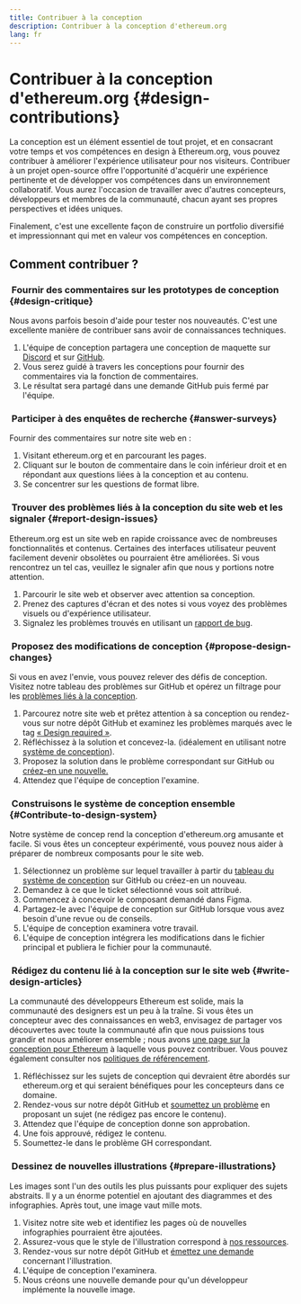 ```yaml
---
title: Contribuer à la conception
description: Contribuer à la conception d'ethereum.org
lang: fr
---
```


# Contribuer à la conception d'ethereum.org {#design-contributions}

La conception est un élément essentiel de tout projet, et en consacrant votre temps et vos compétences en design à Ethereum.org, vous pouvez contribuer à améliorer l'expérience utilisateur pour nos visiteurs. Contribuer à un projet open-source offre l'opportunité d'acquérir une expérience pertinente et de développer vos compétences dans un environnement collaboratif. Vous aurez l'occasion de travailler avec d'autres concepteurs, développeurs et membres de la communauté, chacun ayant ses propres perspectives et idées uniques.

Finalement, c'est une excellente façon de construire un portfolio diversifié et impressionnant qui met en valeur vos compétences en conception.

## Comment contribuer ?

### <Emoji text=":one:" size={1} /> &nbsp;Fournir des commentaires sur les prototypes de conception {#design-critique}

Nous avons parfois besoin d'aide pour tester nos nouveautés. C'est une excellente manière de contribuer sans avoir de connaissances techniques.

1. L'équipe de conception partagera une conception de maquette sur [Discord](https://discord.com/invite/CetY6Y4) et sur [GitHub](https://github.com/ethereum/ethereum-org-website/labels/design%20required%20%F0%9F%8E%A8).
2. Vous serez guidé à travers les conceptions pour fournir des commentaires via la fonction de commentaires.
3. Le résultat sera partagé dans une demande GitHub puis fermé par l'équipe.

### <Emoji text=":two:" size={1} /> &nbsp;Participer à des enquêtes de recherche {#answer-surveys}

Fournir des commentaires sur notre site web en :

1. Visitant ethereum.org et en parcourant les pages.
2. Cliquant sur le bouton de commentaire dans le coin inférieur droit et en répondant aux questions liées à la conception et au contenu.
3. Se concentrer sur les questions de format libre.

### <Emoji text=":three:" size={1} /> &nbsp;Trouver des problèmes liés à la conception du site web et les signaler {#report-design-issues}

Ethereum.org est un site web en rapide croissance avec de nombreuses fonctionnalités et contenus. Certaines des interfaces utilisateur peuvent facilement devenir obsolètes ou pourraient être améliorées. Si vous rencontrez un tel cas, veuillez le signaler afin que nous y portions notre attention.

1. Parcourir le site web et observer avec attention sa conception.
2. Prenez des captures d'écran et des notes si vous voyez des problèmes visuels ou d'expérience utilisateur.
3. Signalez les problèmes trouvés en utilisant un [rapport de bug](https://github.com/ethereum/ethereum-org-website/issues/new/choose).

### <Emoji text=":four:" size={1} /> &nbsp;Proposez des modifications de conception {#propose-design-changes}

Si vous en avez l'envie, vous pouvez relever des défis de conception. Visitez notre tableau des problèmes sur GitHub et opérez un filtrage pour les [problèmes liés à la conception](https://github.com/ethereum/ethereum-org-website/labels/design%20required%20%F0%9F%8E%A8).

1. Parcourez notre site web et prêtez attention à sa conception ou rendez-vous sur notre dépôt GitHub et examinez les problèmes marqués avec le tag [« Design required »](https://github.com/ethereum/ethereum-org-website/labels/design%20required%20%F0%9F%8E%A8).
2. Réfléchissez à la solution et concevez-la. (idéalement en utilisant notre [système de conception](https://www.figma.com/community/file/1134414495420383395)).
3. Proposez la solution dans le problème correspondant sur GitHub ou [créez-en une nouvelle.](https://github.com/ethereum/ethereum-org-website/issues/new?assignees=&labels=feature+%3Asparkles%3A&template=feature_request.yaml&title=Feature+request)
4. Attendez que l'équipe de conception l'examine.

### <Emoji text=":five:" size={1} /> &nbsp;Construisons le système de conception ensemble {#Contribute-to-design-system}

Notre système de concep rend la conception d'ethereum.org amusante et facile. Si vous êtes un concepteur expérimenté, vous pouvez nous aider à préparer de nombreux composants pour le site web.

1. Sélectionnez un problème sur lequel travailler à partir du [tableau du système de conception](https://github.com/ethereum/ethereum-org-website/labels/design%20system) sur GitHub ou créez-en un nouveau.
2. Demandez à ce que le ticket sélectionné vous soit attribué.
3. Commencez à concevoir le composant demandé dans Figma.
4. Partagez-le avec l'équipe de conception sur GitHub lorsque vous avez besoin d'une revue ou de conseils.
5. L'équipe de conception examinera votre travail.
6. L'équipe de conception intégrera les modifications dans le fichier principal et publiera le fichier pour la communauté.

### <Emoji text=":six:" size={1} /> &nbsp;Rédigez du contenu lié à la conception sur le site web {#write-design-articles}

La communauté des développeurs Ethereum est solide, mais la communauté des designers est un peu à la traîne. Si vous êtes un concepteur avec des connaissances en web3, envisagez de partager vos découvertes avec toute la communauté afin que nous puissions tous grandir et nous améliorer ensemble ; nous avons [une page sur la conception pour Ethereum](/developers/docs/design-and-ux/) à laquelle vous pouvez contribuer. Vous pouvez également consulter nos [politiques de référencement](/contributing/design/adding-design-resources).

1. Réfléchissez sur les sujets de conception qui devraient être abordés sur ethereum.org et qui seraient bénéfiques pour les concepteurs dans ce domaine.
2. Rendez-vous sur notre dépôt GitHub et [soumettez un problème](https://github.com/ethereum/ethereum-org-website/issues/new) en proposant un sujet (ne rédigez pas encore le contenu).
3. Attendez que l'équipe de conception donne son approbation.
4. Une fois approuvé, rédigez le contenu.
5. Soumettez-le dans le problème GH correspondant.

### <Emoji text=":seven:" size={1} /> &nbsp;Dessinez de nouvelles illustrations {#prepare-illustrations}

Les images sont l'un des outils les plus puissants pour expliquer des sujets abstraits. Il y a un énorme potentiel en ajoutant des diagrammes et des infographies. Après tout, une image vaut mille mots.

1. Visitez notre site web et identifiez les pages où de nouvelles infographies pourraient être ajoutées.
2. Assurez-vous que le style de l'illustration correspond à [nos ressources](/assets/).
3. Rendez-vous sur notre dépôt GitHub et [émettez une demande](https://github.com/ethereum/ethereum-org-website/issues/new) concernant l'illustration.
4. L'équipe de conception l'examinera.
5. Nous créons une nouvelle demande pour qu'un développeur implémente la nouvelle image.
